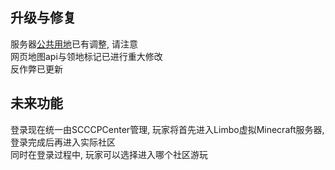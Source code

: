 ## 升级与修复
服务器[公共用地](faq.md#什么是服务器公共用地)已有调整, 请注意  
网页地图api与领地标记已进行重大修改  
反作弊已更新  

## 未来功能
登录现在统一由SCCCPCenter管理, 玩家将首先进入Limbo虚拟Minecraft服务器, 登录完成后再进入实际社区  
同时在登录过程中, 玩家可以选择进入哪个社区游玩  